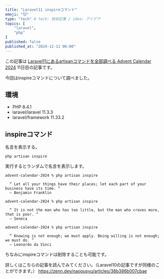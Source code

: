 ```yaml
---
title: "Laravel11 inspireコマンド"
emoji: "😽"
type: "tech" # tech: 技術記事 / idea: アイデア
topics: [
    "laravel",
    "php"
]
published: false
published_at: "2024-12-11 06:00"
---
```


この記事は [Laravel11にあるartisanコマンドを全部調べる Advent Calendar 2024](https://adventar.org/calendars/10674) 11日目の記事です。

今回はinspireコマンドについて調べました。

## 環境

- PHP 8.4.1
- laravel/laravel 11.3.3
- laravel/framework 11.33.2

## inspireコマンド

名言を表示する。

```
php artisan inspire
```

実行するとランダムで名言を表示します。

```
advent-calendar-2024 % php artisan inspire   

  “ Let all your things have their places; let each part of your business have its time. ”
  — Benjamin Franklin

advent-calendar-2024 % php artisan inspire

  “ It is not the man who has too little, but the man who craves more, that is poor. ”
  — Seneca

advent-calendar-2024 % php artisan inspire

  “ Knowing is not enough; we must apply. Being willing is not enough; we must do. ”
  — Leonardo da Vinci
```

ちなみにinspireコマンドは削除することも可能です。

詳しくはこちらの記事を読んでみてください。（Laravel10の記事ですが同様のことができます。）
https://zenn.dev/naopusyu/articles/38b386b007cbae

